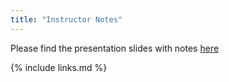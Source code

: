 ```yaml
---
title: "Instructor Notes"
---
```

Please find the presentation slides with notes [here](../files/module-repository-submission-dm-practice_with-notes.pdf)

{% include links.md %}

